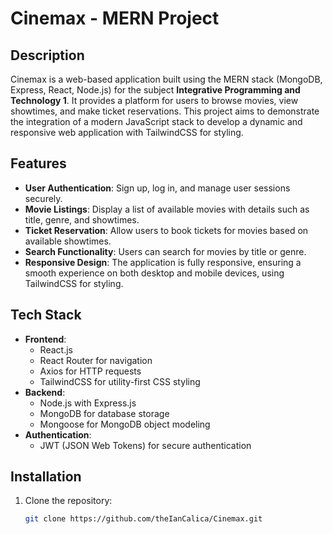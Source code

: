 # Cinemax - MERN Project

## Description

Cinemax is a web-based application built using the MERN stack (MongoDB, Express, React, Node.js) for the subject **Integrative Programming and Technology 1**. It provides a platform for users to browse movies, view showtimes, and make ticket reservations. This project aims to demonstrate the integration of a modern JavaScript stack to develop a dynamic and responsive web application with TailwindCSS for styling.

## Features

- **User Authentication**: Sign up, log in, and manage user sessions securely.
- **Movie Listings**: Display a list of available movies with details such as title, genre, and showtimes.
- **Ticket Reservation**: Allow users to book tickets for movies based on available showtimes.
- **Search Functionality**: Users can search for movies by title or genre.
- **Responsive Design**: The application is fully responsive, ensuring a smooth experience on both desktop and mobile devices, using TailwindCSS for styling.

## Tech Stack

- **Frontend**:
  - React.js
  - React Router for navigation
  - Axios for HTTP requests
  - TailwindCSS for utility-first CSS styling
- **Backend**:
  - Node.js with Express.js
  - MongoDB for database storage
  - Mongoose for MongoDB object modeling
- **Authentication**:
  - JWT (JSON Web Tokens) for secure authentication

## Installation

1. Clone the repository:
   ```bash
   git clone https://github.com/theIanCalica/Cinemax.git
   ```
